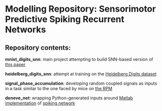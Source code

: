 # Modelling Repository: Sensorimotor Predictive Spiking Recurrent Networks

## Repository contents:
__mnist_digits_snn__: main project attempting to build SNN-based version of <a href=https://www.cell.com/patterns/fulltext/S2666-3899(22)00271-9>this paper</a>

__heidelberg_digits_snn__: attempt at training on the <a href=https://zenkelab.org/resources/spiking-heidelberg-datasets-shd/>Heidelberg Digits dataset</a>

__signal_phase_accumulation__: developing random coupled signals as inputs in a task similar to the one faced by mice on <a href=https://ranczlab.github.io/RPM/>the RPM</a>

__deneve_net__: wrapping Python-generated inputs around <a href=https://github.com/ikharitonov/spikes>Matlab implementation</a> of <a href="https://journals.plos.org/ploscompbiol/article?id=10.1371/journal.pcbi.1007692">spiking network</a>

